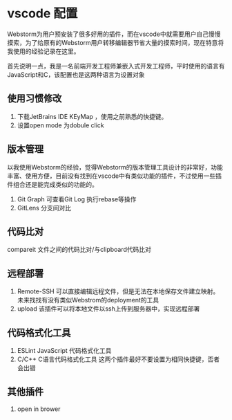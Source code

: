 # vscode 配置

Webstorm为用户预安装了很多好用的插件，而在vscode中就需要用户自己慢慢摸索，为了给原有的Webstorm用户转移编辑器节省大量的摸索时间，现在特意将我使用的经验记录在这里。

首先说明一点，我是一名前端开发工程师兼嵌入式开发工程师，平时使用的语言有JavaScript和C，该配置也是这两种语言为设置对象

## 使用习惯修改
1. 下载JetBrains IDE KEyMap  ，使用之前熟悉的快捷键。
2. 设置open mode 为dobule click

## 版本管理
以我使用Webstorm的经验，觉得Webstorm的版本管理工具设计的非常好，功能丰富、使用方便，目前没有找到在vscode中有类似功能的插件，不过使用一些插件组合还是能完成类似的功能的。
1. Git Graph 可查看Git Log 执行rebase等操作
2. GitLens 分支间对比

## 代码比对
compareit  文件之间的代码比对/与clipboard代码比对


## 远程部署
1. Remote-SSH  可以直接编辑远程文件，但是无法在本地保存文件建立映射。未来找找有没有类似Webstrom的deployment的工具
2. upload  该插件可以将本地文件以ssh上传到服务器中，实现远程部署


## 代码格式化工具

1. ESLint   JavaScript 代码格式化工具   
2. C/C++    C语言代码格式化工具
这两个插件最好不要设置为相同快捷键，否者会出错

## 其他插件
1. open in brower

